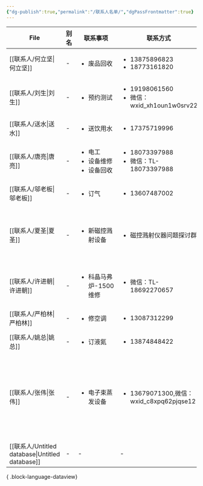```yaml
---
{"dg-publish":true,"permalink":"/联系人名单/","dgPassFrontmatter":true}
---
```


| File                                            | 别名 | 联系事项                                           | 联系方式                                                         | 所属单位                       |
| ----------------------------------------------- | -- | ---------------------------------------------- | ------------------------------------------------------------ | -------------------------- |
| [[联系人/何立坚\|何立坚]]                             | \- | <ul><li>废品回收</li></ul>                         | <ul><li>13875896823</li><li>18773161820</li></ul>            | \-                         |
| [[联系人/刘生\|刘生]]                               | \- | <ul><li>预约测试</li></ul>                         | <ul><li>19198061560</li><li>微信：wxid_xh1oun1w0srv22</li></ul> | <ul><li>科为</li></ul>       |
| [[联系人/送水\|送水]]                               | \- | <ul><li>送饮用水</li></ul>                         | <ul><li>17375719996</li></ul>                                | \-                         |
| [[联系人/唐亮\|唐亮]]                               | \- | <ul><li>电工</li><li>设备维修</li><li>设备回收</li></ul> | <ul><li>18073397988</li><li>微信：TL-18073397988</li></ul>      | \-                         |
| [[联系人/邬老板\|邬老板]]                             | \- | <ul><li>订气</li></ul>                           | <ul><li>13607487002</li></ul>                                | \-                         |
| [[联系人/夏圣\|夏圣]]                               | \- | <ul><li>新磁控溅射设备</li></ul>                      | <ul><li>磁控溅射仪器问题探讨群</li></ul>                                | <ul><li>湖南艾科威</li></ul>    |
| [[联系人/许进朝\|许进朝]]                             | \- | <ul><li>科晶马弗炉-1500维修</li></ul>                 | <ul><li>微信：TL-18692270657</li></ul>                          | <ul><li>科为</li></ul>       |
| [[联系人/严柏林\|严柏林]]                             | \- | <ul><li>修空调</li></ul>                          | <ul><li>13087312299</li></ul>                                | \-                         |
| [[联系人/姚总\|姚总]]                               | \- | <ul><li>订液氮</li></ul>                          | <ul><li>13874848422</li></ul>                                | \-                         |
| [[联系人/张伟\|张伟]]                               | \- | <ul><li>电子束蒸发设备</li></ul>                      | <ul><li>13679071300,微信：wxid_c8xpq62pjqse12</li></ul>         | <ul><li>成都兴南真科科技</li></ul> |
| [[联系人/Untitled database\|Untitled database]] | \- | \-                                             | \-                                                           | \-                         |

{ .block-language-dataview}
